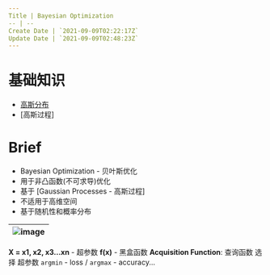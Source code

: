 ```yaml
---
Title | Bayesian Optimization
-- | --
Create Date | `2021-09-09T02:22:17Z`
Update Date | `2021-09-09T02:48:23Z`
---
```


# 基础知识
- [高斯分布](/Gaussian_distribution)
- [高斯过程]

# Brief
- Bayesian Optimization - 贝叶斯优化
- 用于非凸函数(不可求导)优化
- 基于 [Gaussian Processes - 高斯过程]
- 不适用于高维空间
- 基于随机性和概率分布


![image](https://user-images.githubusercontent.com/2216970/111953074-16f0e600-8b21-11eb-80e5-412e41960269.png) | 
-- | 
**X = x1, x2, x3...xn** - 超参数
**f(x)**  - 黑盒函数
**Acquisition Function**: 查询函数 选择 超参数
`argmin` - loss / `argmax` - accuracy...

